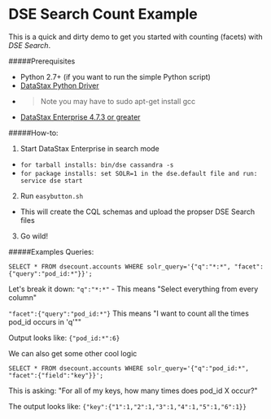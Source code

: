 # DSE Search Count Example
This is a quick and dirty demo to get you started with counting (facets) with *DSE Search*.

#####Prerequisites
* Python 2.7+ (if you want to run the simple Python script)
* [DataStax Python Driver](https://github.com/datastax/python-driver)
* >Note you may have to sudo apt-get install gcc
* [DataStax Enterprise 4.7.3 or greater](https://www.datastax.com/downloads)

#####How-to:
1. Start DataStax Enterprise in search mode
  * ```for tarball installs: bin/dse cassandra -s```
  * ```for package installs: set SOLR=1 in the dse.default file and run: service dse start```
2. Run ```easybutton.sh```
  * This will create the CQL schemas and upload the propser DSE Search files
3. Go wild!

#####Examples Queries:

`SELECT * FROM dsecount.accounts WHERE solr_query='{"q":"*:*", "facet":{"query":"pod_id:*"}}';`


Let's break it down:
`"q":"*:*"` - This means "Select everything from every column"

`"facet":{"query":"pod_id:*"}` This means "I want to count all the times pod_id occurs in 'q'""

Output looks like:
`{"pod_id:*":6}`

We can also get some other cool logic

`SELECT * FROM dsecount.accounts WHERE solr_query='{"q":"pod_id:*", "facet":{"field":"key"}}';`

This is asking: "For all of my keys, how many times does pod_id X occur?"

The output looks like:
`{"key":{"1":1,"2":1,"3":1,"4":1,"5":1,"6":1}}`
